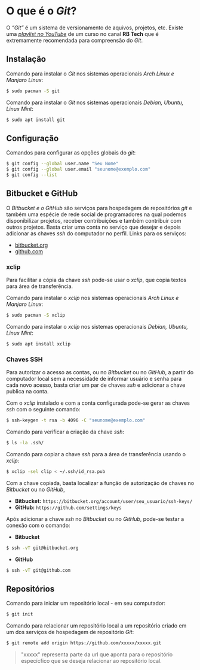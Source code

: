 O que é o _Git_?
================

O _“Git”_ é um sistema de versionamento de aquivos, projetos, etc.
Existe uma [_playlist no YouTube_](https://youtu.be/WVLhm1AMeYE?list=PLInBAd9OZCzzHBJjLFZzRl6DgUmOeG3H0) de um curso no canal **RB Tech** que é extremamente recomendada para compreensão do _Git_.

## Instalação

Comando para instalar o _Git_ nos sistemas operacionais _Arch Linux e Manjaro Linux_:

```bash
$ sudo pacman -S git
```

Comando para instalar o _Git_ nos sistemas operacionais _Debian, Ubuntu, Linux Mint_:

```bash
$ sudo apt install git
```

## Configuração

Comandos para configurar as opções globais do _git_:

```bash
$ git config --global user.name "Seu Nome"
$ git config --global user.email "seunome@exemplo.com"
$ git config --list
```

## Bitbucket e GitHub

O _Bitbucket e o GitHub_ são serviços para hospedagem de repositórios _git_ e também uma espécie de rede social de programadores na qual podemos disponibilizar projetos, receber contribuições e também contribuir com outros projetos.
Basta criar uma conta no serviço que desejar e depois adicionar as chaves _ssh_ do computador no perfil.
Links para os serviços:

+ [bitbucket.org](http://bitbucket.org)
+ [github.com](http://github.com)

### xclip

Para facilitar a cópia da chave _ssh_ pode-se usar o _xclip_, que copia textos para área de transferência.

Comando para instalar o _xclip_ nos sistemas operacionais _Arch Linux e Manjaro Linux_:

```bash
$ sudo pacman -S xclip
```

Comando para instalar o _xclip_ nos sistemas operacionais _Debian, Ubuntu, Linux Mint_:

```bash
$ sudo apt install xclip
```

### Chaves SSH

Para autorizar o acesso as contas, ou no _Bitbucket_ ou no _GitHub_, a partir do
computador local sem a necessidade de informar usuário e senha para cada novo
acesso, basta criar um par de chaves _ssh_ e adicionar a chave publica na conta.

Com o _xclip_ instalado e com a conta configurada pode-se gerar as chaves _ssh_ com o seguinte comando:

```bash
$ ssh-keygen -t rsa -b 4096 -C "seunome@exemplo.com"
```

Comando para verificar a criação da chave _ssh_:

```bash
$ ls -la .ssh/
```

Comando para copiar a chave _ssh_ para a área de transferência usando o _xclip_:

```bash
$ xclip -sel clip < ~/.ssh/id_rsa.pub
```

Com a chave copiada, basta localizar a função de autorização de chaves no _Bitbucket_ ou no _GitHub_,

+ **Bitbucket:** `https://bitbucket.org/account/user/seu_usuario/ssh-keys/`
+ **GitHub:** `https://github.com/settings/keys`

Após adicionar a chave _ssh_ no _Bitbucket_ ou no _GitHub_, pode-se testar a conexão com o comando:

+ **Bitbucket**

```bash
$ ssh -vT git@bitbucket.org
```

+ **GitHub**

```bash
$ ssh -vT git@github.com
```
## Repositórios

Comando para iniciar um repositório local - em seu computador:

```bash
$ git init
```

Comando para relacionar um repositório local a um repositório criado em um dos serviços de hospedagem de repositório _Git_:

```bash
$ git remote add origin https://github.com/xxxxx/xxxxx.git
```

>"xxxxx" representa parte da url que aponta para o repositório especícfico que se deseja relacionar ao repositório local.
